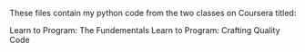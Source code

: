 These files contain my python code from the two classes on Coursera titled:

Learn to Program: The Fundementals
Learn to Program: Crafting Quality Code